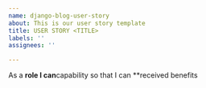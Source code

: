 ```yaml
---
name: django-blog-user-story
about: This is our user story template
title: USER STORY <TITLE>
labels: ''
assignees: ''

---
```


As a **role I can**capability so that I can **received benefits
